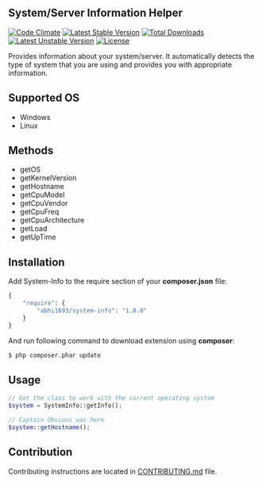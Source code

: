 System/Server Information Helper
--------------------------------

[![Code Climate](https://codeclimate.com/github/abhi1693/system-info/badges/gpa.svg)](https://codeclimate.com/github/abhi1693/system-info)
[![Latest Stable Version](https://poser.pugx.org/abhi1693/system-info/v/stable.svg)](https://packagist.org/packages/abhi1693/system-info) [![Total Downloads](https://poser.pugx.org/abhi1693/system-info/downloads.svg)](https://packagist.org/packages/abhi1693/system-info) [![Latest Unstable Version](https://poser.pugx.org/abhi1693/system-info/v/unstable.svg)](https://packagist.org/packages/abhi1693/system-info) [![License](https://poser.pugx.org/abhi1693/system-info/license.svg)](https://packagist.org/packages/abhi1693/system-info)

Provides information about your system/server. It automatically detects the type of system that you are using and 
provides you with appropriate information.
 
## Supported OS

- Windows
- Linux

## Methods

- getOS
- getKernelVersion
- getHostname
- getCpuModel
- getCpuVendor
- getCpuFreq
- getCpuArchitecture
- getLoad
- getUpTime

## Installation

Add System-Info to the require section of your **composer.json** file:

```php
{
    "require": {
        "abhi1693/system-info": "1.0.0"
    }
}
```

And run following command to download extension using **composer**:

```bash
$ php composer.phar update
```

## Usage

```php
// Get the class to work with the current operating system
$system = SystemInfo::getInfo();

// Captain Obvious was here
$system::getHostname();
```

## Contribution

Contributing instructions are located in [CONTRIBUTING.md](CONTRIBUTING.md) file.
